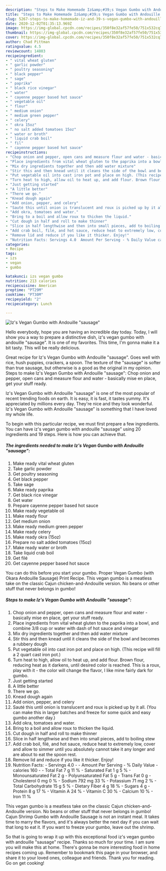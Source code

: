 ```yaml
---
description: "Steps to Make Homemade Iz&amp;#39;s Vegan Gumbo with Andouille &amp;#34;sausage&amp;#34;"
title: "Steps to Make Homemade Iz&amp;#39;s Vegan Gumbo with Andouille &amp;#34;sausage&amp;#34;"
slug: 5267-steps-to-make-homemade-iz-and-39-s-vegan-gumbo-with-andouille-and-34-sausage-and-34
date: 2020-12-02T01:35:13.969Z
image: https://img-global.cpcdn.com/recipes/350f8e32af57fe50/751x532cq70/izs-vegan-gumbo-with-andouille-sausage-recipe-main-photo.jpg
thumbnail: https://img-global.cpcdn.com/recipes/350f8e32af57fe50/751x532cq70/izs-vegan-gumbo-with-andouille-sausage-recipe-main-photo.jpg
cover: https://img-global.cpcdn.com/recipes/350f8e32af57fe50/751x532cq70/izs-vegan-gumbo-with-andouille-sausage-recipe-main-photo.jpg
author: Chad Pittman
ratingvalue: 4.5
reviewcount: 14803
recipeingredient:
- " vital wheat gluten"
- " garlic powder"
- " poultry seasoning"
- " black pepper"
- " sage"
- " paprika"
- " black rice vinegar"
- " water"
- " cayenne pepper based hot sauce"
- " vegetable oil"
- " flour"
- " medium onion"
- " medium green pepper"
- " celery"
- " okra 15oz"
- " no salt added tomatoes 15oz"
- " water or broth"
- " liquid crab boil"
- " fil"
- " cayenne pepper based hot sauce"
recipeinstructions:
- "Chop onion and pepper, open cans and measure flour and water - basically mise en place, get your stuff ready."
- "Place ingredients from vital wheat gluten to the paprika into a bowl, and combine 3/8 cup or water with dash of hot sauce and vinegar"
- "Mix dry ingredients together and then add water mixture"
- "Stir this and then knead until it cleans the side of the bowl and becomes a rubbery dough"
- "Put vegetable oil into cast iron pot and place on high. (This recipe will fill a 2 quart cast iron pot.)"
- "Turn heat to high, allow oil to heat up, and add flour. Brown flour, reducing heat as it darkens, until desired color is reached. This is a roux, play with it - the color will change the flavor, I like mine fairly dark for gumbo."
- "Just getting started"
- "A little better"
- "There we go."
- "Knead dough again"
- "Add onion, pepper, and celery"
- "Sauté this until onion is translucent and roux is picked up by it all. (You can make this in larger batches and freeze for some quick and easy gumbo another day.)"
- "Add okra, tomatoes and water."
- "Bring to a boil and allow roux to thicken the liquid."
- "Cut dough in half and roll to make thinner"
- "Slice in half lengthwise and then into small pieces, add to boiling stew"
- "Add crab boil, filé, and hot sauce, reduce heat to extremely low, cover and allow to simmer until you absolutely cannot take it any longer and are about to eat the spoon rest."
- "Remove lid and reduce if you like it thicker. Enjoy!"
- "Nutrition Facts: Servings 4.0  Amount Per Serving - % Daily Value calories 160  Total Fat 7 g 	11 % Saturated Fat 1 g 	5 % Monounsaturated Fat 2 g Polyunsaturated Fat 5 g Trans Fat 0 g Cholesterol 0 mg 	0 % Sodium 792 mg 	33 % Potassium 71 mg 	2 % Total Carbohydrate 15 g 	5 % Dietary Fiber 4 g 	18 % Sugars 4 g 	 Protein 8 g 	17 % Vitamin A 	24 % Vitamin C 	30 % Calcium 	10 % Iron 	11 %"
categories:
- Recipe
tags:
- izs
- vegan
- gumbo

katakunci: izs vegan gumbo 
nutrition: 213 calories
recipecuisine: American
preptime: "PT29M"
cooktime: "PT30M"
recipeyield: "2"
recipecategory: Lunch

---
```



![Iz&#39;s Vegan Gumbo with Andouille &#34;sausage&#34;](https://img-global.cpcdn.com/recipes/350f8e32af57fe50/751x532cq70/izs-vegan-gumbo-with-andouille-sausage-recipe-main-photo.jpg)

Hello everybody, hope you are having an incredible day today. Today, I will show you a way to prepare a distinctive dish, iz&#39;s vegan gumbo with andouille &#34;sausage&#34;. It is one of my favorites. This time, I'm gonna make it a bit tasty. This will be really delicious.

Great recipe for Iz&#39;s Vegan Gumbo with Andouille &#34;sausage&#34;. Goes well with rice, hush puppies, crackers, a spoon. The texture of the &#34;sausage&#34; is softer than true sausage, but otherwise is a good as the original in my opinion. Steps to make Iz&#39;s Vegan Gumbo with Andouille &#34;sausage&#34;: Chop onion and pepper, open cans and measure flour and water - basically mise en place, get your stuff ready.

Iz&#39;s Vegan Gumbo with Andouille &#34;sausage&#34; is one of the most popular of recent trending foods on earth. It is easy, it is fast, it tastes yummy. It's appreciated by millions every day. They're nice and they look wonderful. Iz&#39;s Vegan Gumbo with Andouille &#34;sausage&#34; is something that I have loved my whole life.


To begin with this particular recipe, we must first prepare a few ingredients. You can have iz&#39;s vegan gumbo with andouille &#34;sausage&#34; using 20 ingredients and 19 steps. Here is how you can achieve that.

<!--inarticleads1-->

##### The ingredients needed to make Iz&#39;s Vegan Gumbo with Andouille &#34;sausage&#34;:

1. Make ready  vital wheat gluten
1. Take  garlic powder
1. Get  poultry seasoning
1. Get  black pepper
1. Take  sage
1. Make ready  paprika
1. Get  black rice vinegar
1. Get  water
1. Prepare  cayenne pepper based hot sauce
1. Make ready  vegetable oil
1. Make ready  flour
1. Get  medium onion
1. Make ready  medium green pepper
1. Make ready  celery
1. Make ready  okra (15oz)
1. Prepare  no salt added tomatoes (15oz)
1. Make ready  water or broth
1. Take  liquid crab boil
1. Get  filé
1. Get  cayenne pepper based hot sauce


You can do this before you start your gumbo. Proper Vegan Gumbo (with Okara Andouille Sausage) Print Recipe. This vegan gumbo is a meatless take on the classic Cajun chicken-and-Andouille version. No beans or other stuff that never belongs in gumbo! 

<!--inarticleads2-->

##### Steps to make Iz&#39;s Vegan Gumbo with Andouille &#34;sausage&#34;:

1. Chop onion and pepper, open cans and measure flour and water - basically mise en place, get your stuff ready.
1. Place ingredients from vital wheat gluten to the paprika into a bowl, and combine 3/8 cup or water with dash of hot sauce and vinegar
1. Mix dry ingredients together and then add water mixture
1. Stir this and then knead until it cleans the side of the bowl and becomes a rubbery dough
1. Put vegetable oil into cast iron pot and place on high. (This recipe will fill a 2 quart cast iron pot.)
1. Turn heat to high, allow oil to heat up, and add flour. Brown flour, reducing heat as it darkens, until desired color is reached. This is a roux, play with it - the color will change the flavor, I like mine fairly dark for gumbo.
1. Just getting started
1. A little better
1. There we go.
1. Knead dough again
1. Add onion, pepper, and celery
1. Sauté this until onion is translucent and roux is picked up by it all. (You can make this in larger batches and freeze for some quick and easy gumbo another day.)
1. Add okra, tomatoes and water.
1. Bring to a boil and allow roux to thicken the liquid.
1. Cut dough in half and roll to make thinner
1. Slice in half lengthwise and then into small pieces, add to boiling stew
1. Add crab boil, filé, and hot sauce, reduce heat to extremely low, cover and allow to simmer until you absolutely cannot take it any longer and are about to eat the spoon rest.
1. Remove lid and reduce if you like it thicker. Enjoy!
1. Nutrition Facts: - Servings 4.0 -  - Amount Per Serving - % Daily Value - calories 160 -  - Total Fat 7 g 	11 % - Saturated Fat 1 g 	5 % - Monounsaturated Fat 2 g - Polyunsaturated Fat 5 g - Trans Fat 0 g - Cholesterol 0 mg 	0 % - Sodium 792 mg 	33 % - Potassium 71 mg 	2 % - Total Carbohydrate 15 g 	5 % - Dietary Fiber 4 g 	18 % - Sugars 4 g 	 - Protein 8 g 	17 % - Vitamin A 	24 % - Vitamin C 	30 % - Calcium 	10 % - Iron 	11 %


This vegan gumbo is a meatless take on the classic Cajun chicken-and-Andouille version. No beans or other stuff that never belongs in gumbo! Cajun Shrimp Gumbo with Andouille Sausage is not an instant meal. It takes time to marry the flavors, and it&#39;s always better the next day if you can wait that long to eat it. If you want to freeze your gumbo, leave out the shrimp. 

So that is going to wrap it up with this exceptional food iz&#39;s vegan gumbo with andouille &#34;sausage&#34; recipe. Thanks so much for your time. I am sure you will make this at home. There's gonna be more interesting food in home recipes coming up. Remember to bookmark this page in your browser, and share it to your loved ones, colleague and friends. Thank you for reading. Go on get cooking!

